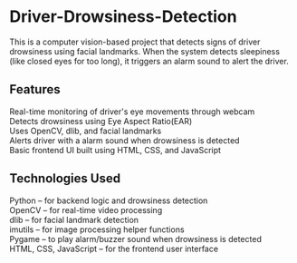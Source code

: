 # Driver-Drowsiness-Detection
 This is a computer vision-based project that detects signs of driver drowsiness using facial landmarks. When the system detects sleepiness (like closed eyes for too long), it triggers an alarm sound to alert the driver.

## Features
 Real-time monitoring of driver's eye movements through webcam  
Detects drowsiness using Eye Aspect Ratio(EAR)  
Uses OpenCV, dlib, and facial landmarks  
Alerts driver with a alarm sound when drowsiness is detected  
Basic frontend UI built using HTML, CSS, and JavaScript  

## Technologies Used
 Python – for backend logic and drowsiness detection  
OpenCV – for real-time video processing  
dlib – for facial landmark detection  
imutils – for image processing helper functions  
Pygame – to play alarm/buzzer sound when drowsiness is detected  
HTML, CSS, JavaScript – for the frontend user interface  
